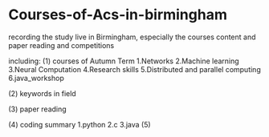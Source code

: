 # Courses-of-Acs-in-birmingham
recording the study live in Birmingham, especially the courses content and paper reading and competitions 

including:
(1) courses of Autumn Term
     1.Networks 
     2.Machine learning 
     3.Neural Computation 
     4.Research skills 
     5.Distributed and parallel computing 
     6.java_workshop 
     
(2) keywords in field 

(3) paper reading 

(4) coding summary 
     1.python 
     2.c
     3.java 
(5) 
